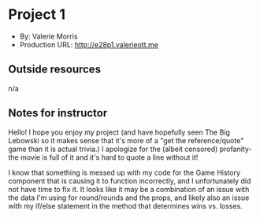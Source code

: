 # Project 1
+ By: Valerie Morris
+ Production URL: <http://e28p1.valerieott.me>

## Outside resources
n/a

## Notes for instructor
Hello! I hope you enjoy my project (and have hopefully seen The Big Lebowski so it makes sense that it's more of a "get the reference/quote" game than it is actual trivia.) I apologize for the (albeit censored) profanity- the movie is full of it and it's hard to quote a line without it!

I know that something is messed up with my code for the Game History component that is causing it to function incorrectly, and I unfortunately did not have time to fix it. It looks like it may be a combination of an issue with the data I'm using for round/rounds and the props, and likely also an issue with my if/else statement in the method that determines wins vs. losses. 